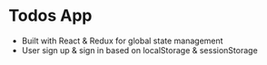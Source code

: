 # Todos App  
- Built with React & Redux for global state management 
- User sign up & sign in based on localStorage & sessionStorage
